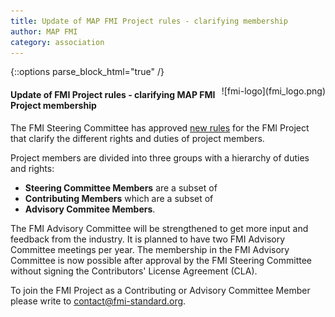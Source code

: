 ```yaml
---
title: Update of MAP FMI Project rules - clarifying membership
author: MAP FMI
category: association
---
```


{::options parse_block_html="true" /}

<div style="float: right">
![fmi-logo](fmi_logo.png)
</div>

#### Update of FMI Project rules - clarifying MAP FMI Project membership

The FMI Steering Committee has approved [new rules](https://fmi-standard.org/about/#project-rules) for the FMI Project that clarify the different rights and duties of project members. 

Project members are divided into three groups with a hierarchy of duties and rights:  

- **Steering Committee Members** are a subset of 
- **Contributing Members** which are a subset of 
- **Advisory Commitee Members**.

The FMI Advisory Committee will be strengthened to get more input and feedback from the industry. It is planned to have two FMI Advisory Committee meetings per year.
The membership in the FMI Advisory Committee is now possible after approval by the FMI Steering Committee without signing the Contributors' License Agreement (CLA).

To join the FMI Project as a Contributing or Advisory Committee Member please write to contact@fmi-standard.org.
